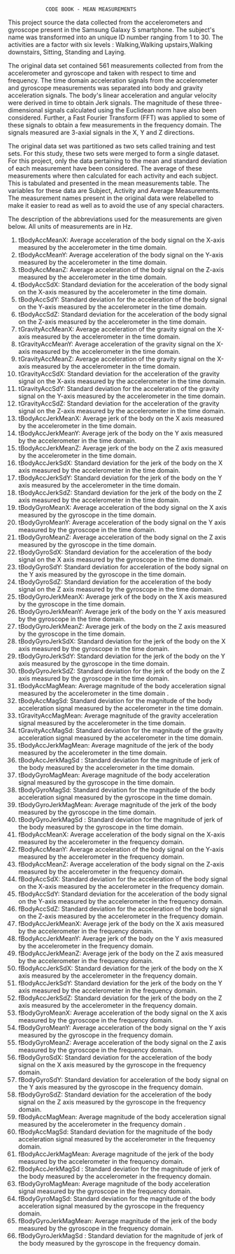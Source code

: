  				CODE BOOK - MEAN MEASUREMENTS

This project source the data collected from the accelerometers and gyroscope present in the Samsung Galaxy S smartphone.
The subject's name was transformed into an unique ID number ranging from 1 to 30. 
The activities are a factor with six levels : Walking,Walking 	upstairs,Walking downstairs, Sitting, Standing and Laying.

The original data set contained 561 measurements collected from from the accelerometer and gyroscope and taken with respect to time and frequency.
The time domain  acceleration signals from the accelerometer and gyroscope measurements was separated into body and gravity acceleration signals. 
The body's 	linear acceleration and angular velocity were derived in time to obtain Jerk signals. 
The magnitude of these three-dimensional signals calculated using the Euclidean norm have also been considered. 
Further, a Fast Fourier Transform (FFT) was applied to some of these signals to obtain a few measurements in the frequency domain.
The signals measured are 3-axial signals in the X, Y and Z directions.

The original data set was partitioned as two sets called training and test sets. For this study, these two sets were merged to form a single dataset.
For this project, only the data pertaining to the mean and standard deviation of each measurement have been considered.
The average of these measurements where then calculated for each activity and each subject.
This is tabulated and presented in the mean measurements table.
The variables for these data are Subject, Activity and Average Measurements.
The measurement names present in the original data were relabelled to make it easier to read as well as to avoid the use of any special characters.
	 
The description of the abbreviations used for the measurements are given below. All units of measurements are in Hz. 
	
1. tBodyAccMeanX:  Average acceleration of the body signal on the X-axis measured by the accelerometer in the time domain.
2. tBodyAccMeanY:  Average acceleration of the body signal on the Y-axis measured by the accelerometer in the time domain.
3. tBodyAccMeanZ:  Average acceleration of the body signal on the Z-axis measured by the accelerometer in the time domain.
4. tBodyAccSdX:  Standard deviation for the acceleration of the body signal on the X-axis measured by the accelerometer in the time domain.
5. tBodyAccSdY:  Standard deviation for the acceleration of the body signal on the Y-axis measured by the accelerometer in the time domain.
6. tBodyAccSdZ: Standard deviation for the acceleration of the body signal on the Z-axis measured by the accelerometer in the time domain.
7. tGravityAccMeanX: Average acceleration of the gravity signal on the X-axis measured by the accelerometer in the time domain.
8. tGravityAccMeanY:  Average acceleration of the gravity signal on the X-axis measured by the accelerometer in the time domain.
9. tGravityAccMeanZ: Average acceleration of the gravity signal on the X-axis measured by the accelerometer in the time domain.
10. tGravityAccSdX: Standard deviation for the acceleration of the gravity signal on the X-axis measured by the accelerometer in the time domain.
11. tGravityAccSdY: Standard deviation for the acceleration of the gravity signal on the Y-axis measured by the accelerometer in the time domain.
12. tGravityAccSdZ: Standard deviation for the acceleration of the gravity signal on the Z-axis measured by the accelerometer in the time domain.
13. tBodyAccJerkMeanX:  Average jerk of the body on the X axis measured by the accelerometer in the time domain.
14. tBodyAccJerkMeanY: Average jerk of the body on the Y axis measured by the accelerometer in the time domain.
15. tBodyAccJerkMeanZ: Average jerk of the body on the Z axis measured by the accelerometer in the time domain.
16. tBodyAccJerkSdX: Standard deviation for the jerk of the body on the X axis measured by the accelerometer in the time domain.	
17. tBodyAccJerkSdY: Standard deviation for the jerk of the body on the Y axis measured by the accelerometer in the time domain.
18. tBodyAccJerkSdZ: Standard deviation for the jerk of the body on the Z axis measured by the accelerometer in the time domain.
19. tBodyGyroMeanX: Average acceleration of the body signal on the X axis measured by the gyroscope in the time domain.
20. tBodyGyroMeanY: Average acceleration of the body signal  on the Y axis measured by the gyroscope in the time domain.
21. tBodyGyroMeanZ: Average acceleration of the body signal on the Z axis measured by the gyroscope in the time domain.
22. tBodyGyroSdX: Standard deviation for the acceleration of the body signal on the X axis measured by the gyroscope in the time domain.
23. tBodyGyroSdY: Standard deviation for acceleration of the body signal on the Y axis measured by the gyroscope in the time domain.
24. tBodyGyroSdZ: Standard deviation for the acceleration of the body signal on the Z axis measured by the gyroscope in the time domain.
25. tBodyGyroJerkMeanX:  Average jerk of the body on the X axis measured by the gyroscope in the time domain.
26. tBodyGyroJerkMeanY:  Average jerk of the body on the Y axis measured by the gyroscope in the time domain.
27. tBodyGyroJerkMeanZ:  Average jerk of the body on the Z axis measured by the gyroscope in the time domain.
28. tBodyGyroJerkSdX: Standard deviation for the jerk of the body on the X axis measured by the gyroscope in the time domain.
29. tBodyGyroJerkSdY: Standard deviation for the jerk of the body on the Y axis measured by the gyroscope in the time domain.
30. tBodyGyroJerkSdZ: Standard deviation for the jerk of the body on the Z axis measured by the gyroscope in the time domain.
31. tBodyAccMagMean: Average magnitude of the body acceleration signal measured by the accelerometer in the time domain .
32. tBodyAccMagSd: Standard deviation for the magnitude of the body acceleration signal measured by the accelerometer in the time domain.
33. tGravityAccMagMean: Average magnitude of the gravity acceleration signal measured by the accelerometer in the time domain.
34. tGravityAccMagSd: Standard deviation for the magnitude of the gravity acceleration signal measured by the accelerometer in the time domain.
35. tBodyAccJerkMagMean: Average magnitude of the jerk of the body measured by the accelerometer in the time domain.
36. tBodyAccJerkMagSd : Standard deviation for the magnitude of jerk of the body measured by the accelerometer in the time domain.
37. tBodyGyroMagMean: Average magnitude of the body acceleration signal measured by the gyroscope in the time domain.
38. tBodyGyroMagSd: Standard deviation for the magnitude of the body acceleration signal measured by the gyroscope in the time domain.
39. tBodyGyroJerkMagMean: Average magnitude of the jerk of the body measured by the gyroscope in the time domain.
40. tBodyGyroJerkMagSd : Standard deviation for the magnitude of jerk of the body measured by the gyroscope in the time domain.
41. fBodyAccMeanX:  Average acceleration of the body signal on the X-axis measured by the accelerometer in the frequency domain.
42. fBodyAccMeanY:  Average acceleration of the body signal on the Y-axis measured by the accelerometer in the frequency domain.
43. fBodyAccMeanZ:  Average acceleration of the body signal on the Z-axis measured by the accelerometer in the frequency domain.
44. fBodyAccSdX:  Standard deviation for the acceleration of the body signal on the X-axis measured by the accelerometer in the frequency domain.
45. fBodyAccSdY:  Standard deviation for the acceleration of the body signal on the Y-axis measured by the accelerometer in the frequency domain.
46. fBodyAccSdZ: Standard deviation for the acceleration of the body signal on the Z-axis measured by the accelerometer in the frequency domain.
47. fBodyAccJerkMeanX: Average jerk of the body on the X axis measured by the accelerometer in the frequency domain.   
48. fBodyAccJerkMeanY: Average jerk of the body on the Y axis measured by the accelerometer in the frequency domain.
49. fBodyAccJerkMeanZ: Average jerk of the body on the Z axis measured by the accelerometer in the frequency domain.
50. fBodyAccJerkSdX: Standard deviation for the jerk of the body on the X axis measured by the accelerometer in the frequency domain.	
51. fBodyAccJerkSdY: Standard deviation for the jerk of the body on the Y axis measured by the accelerometer in the frequency domain.
52. fBodyAccJerkSdZ: Standard deviation for the jerk of the body on the Z axis measured by the accelerometer in the frequency domain. 
53. fBodyGyroMeanX: Average acceleration of the body signal on the X axis measured by the gyroscope in the frequency domain.
54. fBodyGyroMeanY: Average acceleration of the body signal  on the Y axis measured by the gyroscope in the frequency domain.
55. fBodyGyroMeanZ: Average acceleration of the body signal on the Z axis measured by the gyroscope in the frequency domain.
56. fBodyGyroSdX: Standard deviation for the acceleration of the body signal on the X axis measured by the gyroscope in the frequency domain.
57. fBodyGyroSdY: Standard deviation for acceleration of the body signal on the Y axis measured by the gyroscope in the frequency domain.
58. fBodyGyroSdZ: Standard deviation for the acceleration of the body signal on the Z axis measured by the gyroscope in the frequency domain.
59. fBodyAccMagMean: Average magnitude of the body acceleration signal measured by the accelerometer in the frequency domain .
60. fBodyAccMagSd: Standard deviation for the magnitude of the body acceleration signal measured by the accelerometer in the frequency domain.
61. fBodyAccJerkMagMean: Average magnitude of the jerk of the body measured by the accelerometer in the frequency domain.
62. fBodyAccJerkMagSd : Standard deviation for the magnitude of jerk of the body measured by the accelerometer in the frequency domain.
63. fBodyGyroMagMean: Average magnitude of the body acceleration signal measured by the gyroscope in the frequency domain.
64. fBodyGyroMagSd: Standard deviation for the magnitude of the body acceleration signal measured by the gyroscope in the frequency domain.
65. fBodyGyroJerkMagMean: Average magnitude of the jerk of the body measured by the gyroscope in the frequency domain.
66. fBodyGyroJerkMagSd : Standard deviation for the magnitude of jerk of the body measured by the gyroscope in the frequency domain.
